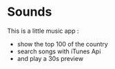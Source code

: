 # Sounds

This is a little music app :
- show the top 100 of the country
- search songs with iTunes Api
- and play a 30s preview
